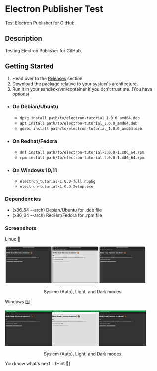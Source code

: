 # Electron Publisher Test

Test Electron Publisher for GitHub.

## Description

Testing Electron Publisher for GitHub.

## Getting Started

1. Head over to the [Releases](https://github.com/hamilton-labs/Electron-Publisher/releases) section.
2. Download the package relative to your system's architecture. 
3. Run it in your sandbox/vm/container if you don't trust me. (You have options)
 - ### On Debian/Ubuntu 
   - ``` dpkg install path/to/electron-tutorial_1.0.0_amd64.deb ```
   - ``` apt install path/to/electron-tutorial_1.0.0_amd64.deb ```
   - ``` gdebi install path/to/electron-tutorial_1.0.0_amd64.deb ```
 - ### On Redhat/Fedora
   - ``` dnf install path/to/electron-tutorial-1.0.0-1.x86_64.rpm ```
   - ``` rpm install path/to/electron-tutorial-1.0.0-1.x86_64.rpm ```

 - ### On Windows 10/11
   - ``` electron_tutorial-1.0.0-full.nupkg ```
   - ``` electron-tutorial-1.0.0 Setup.exe ```

### Dependencies

* (x86_64 --arch) Debian/Ubuntu for .deb file
* (x86_64 --arch) RedHat/Fedora for .rpm file

### Screenshots 
Linux 🐧

<img src ="images/screenshot_system.png" alt="System Theme" width="30%"/><img src ="images/screenshot_light.png" alt="Light Theme" width="30%"/><img src ="images/screenshot_dark.png" alt="Dark Theme" width="30%"/>
<p style="text-align: center; margin-left: auto; margin-right: auto;">System (Auto), Light, and Dark modes.</p>

Windows 🪟

<img src ="images/w_system_screenshot.png" alt="System Theme" width="30%"/><img src ="images/w_light_screenshot.png" alt="Light Theme" width="30%"/><img src ="images/w_dark_screenshot.png" alt="Dark Theme" width="30%"/>
<p style="text-align: center; margin-left: auto; margin-right: auto;">System (Auto), Light, and Dark modes.</p>

You know what's next... (Hint 🍏)